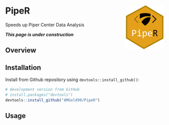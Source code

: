 # PipeR <img src='man/figures/PipeR_logo.png' align="right" height="138.5" /></a>
Speeds up Piper Center Data Analysis

***This page is under construction***

## Overview

## Installation
Install from Github repository using `devtools::install_github()`:
``` r
# development version from GitHub
# install.packages("devtools")
devtools::install_github("AMGold99/PipeR")
```

## Usage
